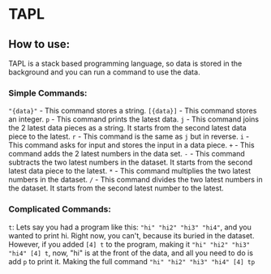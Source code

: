 # TAPL
## How to use:
TAPL is a stack based programming language, so data is stored in the background and you can run a command to use the data.
### Simple Commands:
`"{data}"` - This command stores a string.
`[{data}]` - This command stores an integer.
`p` - This command prints the latest data.
`j` - This command joins the 2 latest data pieces as a string. It starts from the second latest data piece to the latest.
`r` - This command is the same as `j` but in reverse.
`i` - This command asks for input and stores the input in a data piece.
`+` - This command adds the 2 latest numbers in the data set.
`-` - This command subtracts the two latest numbers in the dataset. It starts from the second latest data piece to the latest.
`*` - This command multiplies the two latest numbers in the dataset.
`/` - This command divides the two latest numbers in the dataset. It starts from the second latest number to the latest.
### Complicated Commands:
`t`: Lets say you had a program like this: `"hi" "hi2" "hi3" "hi4"`, and you wanted to print hi. Right now, you can't, because its buried in the dataset. However, if you added `[4] t` to the program, making it `"hi" "hi2" "hi3" "hi4" [4] t`, now, "hi" is at the front of the data, and all you need to do is add `p` to print it. Making the full command `"hi" "hi2" "hi3" "hi4" [4] tp`


